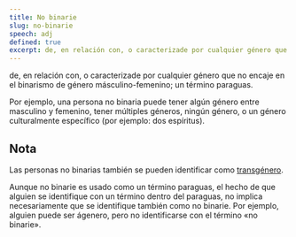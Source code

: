```yaml
---
title: No binarie
slug: no-binarie
speech: adj
defined: true
excerpt: de, en relación con, o caracterizade por cualquier género que no encaje en el binarismo de género masculino-femenino; un término paraguas.
---
```


de, en relación con, o caracterizade por cualquier género que no encaje en el binarismo de género másculino-femenino; un término paraguas.

Por ejemplo, una persona no binaria puede tener algún género entre masculino y femenino, tener múltiples géneros, ningún género, o un género culturalmente específico (por ejemplo: dos espíritus).

## Nota

Las personas no binarias también se pueden identificar como [transgénero](/es/definiciones/transgenero).

Aunque no binarie es usado como un término paraguas, el hecho de que alguien se identifique con un término dentro del paraguas, no implica necesariamente que se identifique también como no binarie. Por ejemplo, alguien puede ser ágenero, pero no identificarse con el término «no binarie».
